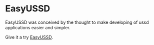# EasyUSSD

EasyUSSD was conceived by the thought to make developing of ussd applications easier and simpler. 

Give it a try [EasyUSSD](https://ussd-app-designer.herokuapp.com/apps).
